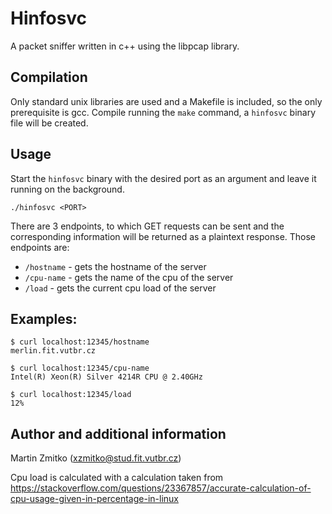 # Hinfosvc

A packet sniffer written in c++ using the libpcap library.

## Compilation

Only standard unix libraries are used and a Makefile is included, so the only prerequisite is gcc. Compile running the `make` command, a `hinfosvc` binary file will be created.

## Usage

Start the `hinfosvc` binary with the desired port as an argument and leave it running on the background. 

```
./hinfosvc <PORT>
```

There are 3 endpoints, to which GET requests can be sent and the corresponding information will be returned as a plaintext response. Those endpoints are:

* `/hostname` - gets the hostname of the server
* `/cpu-name` - gets the name of the cpu of the server
* `/load` - gets the current cpu load of the server

## Examples:

```
$ curl localhost:12345/hostname
merlin.fit.vutbr.cz

$ curl localhost:12345/cpu-name
Intel(R) Xeon(R) Silver 4214R CPU @ 2.40GHz

$ curl localhost:12345/load
12%
```

## Author and additional information

Martin Zmitko (xzmitko@stud.fit.vutbr.cz)

Cpu load is calculated with a calculation taken from https://stackoverflow.com/questions/23367857/accurate-calculation-of-cpu-usage-given-in-percentage-in-linux

